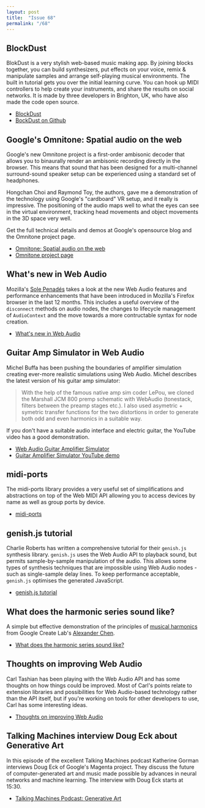 ```yaml
---
layout: post
title:  "Issue 68"
permalink: "/68"
---
```


## BlockDust ##

BlokDust is a very stylish web-based music making app. By joining
blocks together, you can build synthesizers, put effects on your
voice, remix & manipulate samples and arrange self-playing musical
environments. The built in tutorial gets you over the initial learning
curve. You can hook up MIDI controllers to help create your
instruments, and share the results on social networks. It is made by
three developers in Brighton, UK, who have also made the code open
source.

- [BlockDust](https://blokdust.com/)
- [BockDust on Github](https://github.com/BlokDust/BlokDust/)

## Google's Omnitone: Spatial audio on the web ##

Google's new Omnitone project is a first-order ambisonic decoder that
allows you to binaurally render an ambisonic recording directly in the
browser. This means that sound that has been designed for a
multi-channel surround-sound speaker setup can be experienced using a
standard set of headphones.

Hongchan Choi and Raymond Toy, the authors, gave me a demonstration of
the technology using Google's "cardboard" VR setup, and it really is
impressive. The positioning of the audio maps well to what the eyes
can see in the virtual environment, tracking head movements and object
movements in the 3D space very well.

Get the full technical details and demos at Google's opensource blog
and the Omnitone project page.

- [Omnitone: Spatial audio on the web](https://google-opensource.blogspot.co.uk/2016/07/omnitone-spatial-audio-on-web.html)
- [Omnitone project page](http://googlechrome.github.io/omnitone/)

## What's new in Web Audio ##

Mozilla's [Sole Penadés](https://soledadpenades.com/) takes a look at
the new Web Audio features and performance enhancements that have been
introduced in Mozilla's Firefox browser in the last 12 months. This
includes a useful overview of the `disconnect` methods on audio
nodes, the changes to lifecycle management of `AudioContext` and the
move towards a more contructable syntax for node creation.

- [What's new in Web Audio](https://hacks.mozilla.org/2016/08/whats-new-in-web-audio-2/)

## Guitar Amp Simulator in Web Audio ##

Michel Buffa has been pushing the boundaries of amplifier simulation
creating ever-more realistic simulations using Web Audio. Michel
describes the latest version of his guitar amp simulator:

> With the help of the famous native amp sim coder LePou, we cloned the
> Marshall JCM 800 premp schematic with WebAudio (tonestack, filters
> between the preamp stages etc.). I also used asymetric + symetric
> transfer functions for the two distortions in order to generate both
> odd and even harmonics in a suitable way.

If you don't have a suitable audio interface and electric guitar, the
YouTube video has a good demonstration.

- [Web Audio Guitar Amplifier Simulator](https://github.com/micbuffa/WebAudio-Guitar-Amplifier-Simulator)
- [Guitar Amplifier Simulator YouTube demo](https://www.youtube.com/watch?v=7bf3Dgl-qGc)

## midi-ports ##

The midi-ports library provides a very useful set of simplifications
and abstractions on top of the Web MIDI API allowing you to access
devices by name as well as group ports by device.

- [midi-ports](https://www.npmjs.com/package/midi-ports)

## genish.js tutorial ##

Charlie Roberts has written a comprehensive tutorial for their
`genish.js` synthesis library. `genish.js` uses the Web Audio API to
playback sound, but permits sample-by-sample manipulation of the
audio. This allows some types of synthesis techniques that are
impossible using Web Audio nodes - such as single-sample delay
lines. To keep performance acceptable, `genish.js` optimises the
generated JavaScript.

- [genish.js tutorial](http://charlie-roberts.com/genish/tutorial/)

## What does the harmonic series sound like? ##

A simple but effective demonstration of the principles of
[musical harmonics](https://en.wikipedia.org/wiki/Harmonic_series_(mathematics))
from Google Create Lab's [Alexander Chen](http://www.chenalexander.com/).

- [What does the harmonic series sound like?](https://alexanderchen.github.io/harmonics/)

## Thoughts on improving Web Audio ##

Carl Tashian has been playing with the Web Audio API and has some
thoughts on how things could be improved. Most of Carl's points relate
to extension libraries and possibilities for Web Audio-based
technology rather than the API itself, but if you're working on tools
for other developers to use, Carl has some interesting ideas.

- [Thoughts on improving Web Audio](https://medium.com/@tashian/thoughts-on-improving-web-audio-54f48716da57#.o23llm8h0)

## Talking Machines interview Doug Eck about Generative Art ##

In this episode of the excellent Talking Machines podcast Katherine
Gorman interviews Doug Eck of Google's Magenta project. They discuss
the future of computer-generated art and music made possible by
advances in neural networks and machine learning. The interview with
Doug Eck starts at 15:30.

- [Talking Machines Podcast: Generative Art](http://www.thetalkingmachines.com/blog/2016/8/4/generative-art-and-hamiltonian-monte-carlo)
